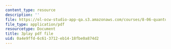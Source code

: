 ```yaml
---
content_type: resource
description: ''
file: https://ol-ocw-studio-app-qa.s3.amazonaws.com/courses/8-06-quantum-physics-iii-spring-2018/0a4e9ffd6c613712eb1418fbe0a874d2_85xTt0cU3s.pdf
file_type: application/pdf
resourcetype: Document
title: 3play pdf file
uid: 0a4e9ffd-6c61-3712-eb14-18fbe0a874d2
---
```

